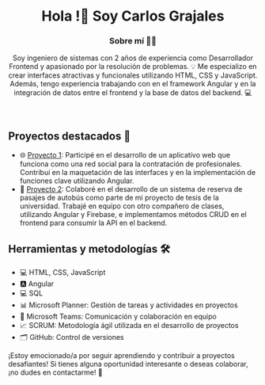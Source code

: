 
<div id="header" align="center">
  <h1 align="center">Hola !👋 Soy Carlos Grajales</h1>
  <h3 align="center">Sobre mí 🙋‍♂️</h3>
  <p align="center">
    Soy ingeniero de sistemas con 2 años de experiencia como Desarrollador Frontend y apasionado por la resolución de problemas.
    💡 Me especializo en crear interfaces atractivas y funcionales utilizando HTML, CSS y JavaScript. Además, tengo experiencia   trabajando con en el framework Angular y en la integración de datos entre el frontend y la base de datos del backend. 💻
  </p>
</div>
<br>

## Proyectos destacados 🚀
- 🌐 [Proyecto 1](link_al_proyecto): Participé en el desarrollo de un aplicativo web que funciona como una red social para la contratación de profesionales. Contribuí en la maquetación de las interfaces y en la implementación de funciones clave utilizando Angular.
- 🚌 [Proyecto 2](link_al_proyecto): Colaboré en el desarrollo de un sistema de reserva de pasajes de autobús como parte de mi proyecto de tesis de la universidad. Trabajé en equipo con otro compañero de clases, utilizando Angular y Firebase, e implementamos métodos CRUD en el frontend para consumir la API en el backend.

## Herramientas y metodologías 🛠️
- 💻 HTML, CSS, JavaScript
- 🅰️ Angular
- 💻 SQL
- 📊 Microsoft Planner: Gestión de tareas y actividades en proyectos
- 💬 Microsoft Teams: Comunicación y colaboración en equipo
- 📈 SCRUM: Metodología ágil utilizada en el desarrollo de proyectos
- 🗂️ GitHub: Control de versiones

¡Estoy emocionado/a por seguir aprendiendo y contribuir a proyectos desafiantes! Si tienes alguna oportunidad interesante o deseas colaborar, ¡no dudes en contactarme! 📩


